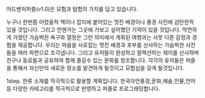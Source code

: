 어드벤처퍼즐(v1.0)은 모험과 탐험의 가치를 담고 있습니다. 

누구나 한번쯤 어렸을적 책이나 잡지에 붙어있는 멋진 배경이나 풍경 사진에 감탄한적 있을 것입니다. 
그리고 언젠가는 그곳에 가보고 싶어했던 기억이 있을 것입니다. 
막연하게 가졌던 가슴벅찬 욕구와 열정은 그런 의미에서 계획된 여행과는 사뭇 다른 감정과 경험을 제공합니다. 
우리는 마음을 사로잡는 멋진 배경과 포부를 선사하는 가슴벅찬 사진들을 여러 파편으로 조각냅니다.
그리고 유저들이 완성하고 컬렉션하는 재미를 선사하며 친구나 동료들과 공유하여 함께 즐길수 있는 문화를 창조합니다. 
각각의 유저들은 퍼즐을 통해서 자신만의 새로운 장소를 발견하게 될것이고 모험심을 갖게 될것입니다. 

1step. 한류 소재를 적극적으로 활용할 계획입니다.
한국자연풍경,문화,예술,인물,언어 등 다양한 카테고리를 적극적으로 반영하고 퍼즐로 프로그래밍합니다.
